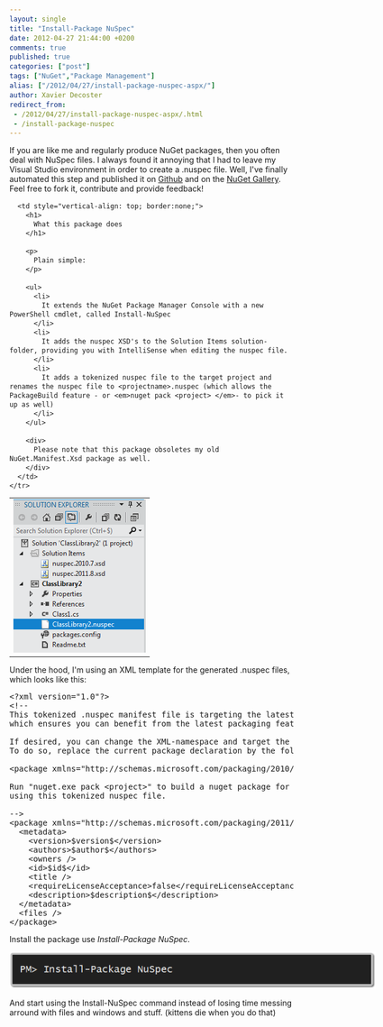 ```yaml
---
layout: single
title: "Install-Package NuSpec"
date: 2012-04-27 21:44:00 +0200
comments: true
published: true
categories: ["post"]
tags: ["NuGet","Package Management"]
alias: ["/2012/04/27/install-package-nuspec-aspx/"]
author: Xavier Decoster
redirect_from:
 - /2012/04/27/install-package-nuspec-aspx/.html
 - /install-package-nuspec
---
```

<p>If you are like me and regularly produce NuGet packages, then you often deal with NuSpec files. I always found it annoying that I had to leave my Visual Studio environment in order to create a .nuspec file. Well, I've finally automated this step and published it on <a href="https://github.com/xavierdecoster/NuGetPackages/tree/master/NuSpec" target="_blank">Github</a> and on the <a href="https://nuget.org/packages/NuSpec" target="_blank">NuGet Gallery</a>. Feel free to fork it, contribute and provide feedback!</p>

<table style="vertical-align: top;" border="0">
  <tbody>
    <tr>
      <td style="border:none;">
          <img alt="" src="/images/2012-04-27/2012-04-27_1359.png" />
      </td>

      <td style="vertical-align: top; border:none;">
        <h1>
          What this package does
        </h1>

        <p>
          Plain simple:
        </p>

        <ul>
          <li>
            It extends the NuGet Package Manager Console with a new PowerShell cmdlet, called Install-NuSpec
          </li>
          <li>
            It adds the nuspec XSD's to the Solution Items solution-folder, providing you with IntelliSense when editing the nuspec file.
          </li>
          <li>
            It adds a tokenized nuspec file to the target project and renames the nuspec file to <projectname>.nuspec (which allows the PackageBuild feature - or <em>nuget pack <project> </em>- to pick it up as well)
          </li>
        </ul>

        <div>
          Please note that this package obsoletes my old NuGet.Manifest.Xsd package as well.
        </div>
      </td>
    </tr>
  </tbody>
</table>

<p>Under the hood, I'm using an XML template for the generated .nuspec files, which looks like this:</p>

<pre class="brush: xml;auto-links:false;toolbar:false;">&lt;?xml version="1.0"?&gt;
&lt;!--
This tokenized .nuspec manifest file is targeting the latest NuGet namespace,
which ensures you can benefit from the latest packaging features.

If desired, you can change the XML-namespace and target the original XSD.
To do so, replace the current package declaration by the following:

&lt;package xmlns="http://schemas.microsoft.com/packaging/2010/07/nuspec.xsd"&gt;

Run "nuget.exe pack &lt;project&gt;" to build a nuget package for this project
using this tokenized nuspec file.

--&gt;
&lt;package xmlns="http://schemas.microsoft.com/packaging/2011/08/nuspec.xsd"&gt;
  &lt;metadata&gt;
    &lt;version&gt;$version$&lt;/version&gt;
    &lt;authors&gt;$author$&lt;/authors&gt;
    &lt;owners /&gt;
    &lt;id&gt;$id$&lt;/id&gt;
    &lt;title /&gt;
    &lt;requireLicenseAcceptance&gt;false&lt;/requireLicenseAcceptance&gt;
    &lt;description&gt;$description$&lt;/description&gt;
  &lt;/metadata&gt;
  &lt;files /&gt;
&lt;/package&gt;</pre>

<p>Install the package use <em>Install-Package NuSpec</em>.</p>

<p><img style="max-width: 650px;" alt="" src="/images/2012-04-27/2012-04-27_1356.png" /></p>

<p>And start using the Install-NuSpec command instead of losing time messing arround with files and windows and stuff. (kittens die when you do that)</p>
